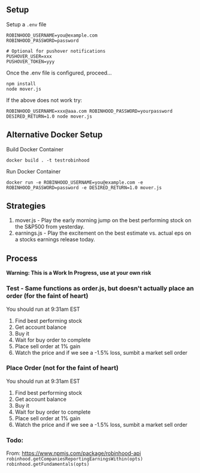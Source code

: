 ## Setup

Setup a `.env` file
```
ROBINHOOD_USERNAME=you@example.com
ROBINHOOD_PASSWORD=password

# Optional for pushover notifications
PUSHOVER_USER=xxx
PUSHOVER_TOKEN=yyy
```

Once the .env file is configured, proceed...
```
npm install
node mover.js
```

If the above does not work try:
```
ROBINHOOD_USERNAME=xxx@aaa.com ROBINHOOD_PASSWORD=yourpassword DESIRED_RETURN=1.0 node mover.js
```
## Alternative Docker Setup

Build Docker Container
```
docker build . -t testrobinhood
```

Run Docker Container
```
docker run -e ROBINHOOD_USERNAME=you@example.com -e ROBINHOOD_PASSWORD=password -e DESIRED_RETURN=1.0 mover.js
```

## Strategies
1. mover.js - Play the early morning jump on the best performing stock on the S&P500 from yesterday.
2. earnings.js - Play the excitement on the best estimate vs. actual eps on a stocks earnings release today.

## Process

**Warning: This is a Work In Progress, use at your own risk**

### Test - Same functions as order.js, but doesn't actually place an order (for the faint of heart)
You should run at 9:31am EST

1. Find best performing stock
1. Get account balance
1. Buy it
1. Wait for buy order to complete
1. Place sell order at 1% gain
1. Watch the price and if we see a -1.5% loss, sumbit a market sell order



### Place Order (not for the faint of heart)
You should run at 9:31am EST

1. Find best performing stock
1. Get account balance
1. Buy it
1. Wait for buy order to complete
1. Place sell order at 1% gain
1. Watch the price and if we see a -1.5% loss, sumbit a market sell order


### Todo:
From: https://www.npmjs.com/package/robinhood-api
`robinhood.getCompaniesReportingEarningsWithin(opts)`
`robinhood.getFundamentals(opts)`
